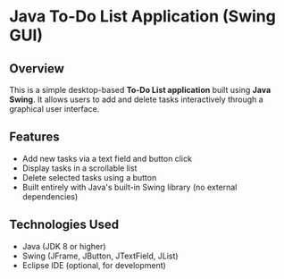 # Java To-Do List Application (Swing GUI)

## Overview

This is a simple desktop-based **To-Do List application** built using **Java Swing**. It allows users to add and delete tasks interactively through a graphical user interface.

## Features

- Add new tasks via a text field and button click
- Display tasks in a scrollable list
- Delete selected tasks using a button
- Built entirely with Java's built-in Swing library (no external dependencies)

## Technologies Used

- Java (JDK 8 or higher)
- Swing (JFrame, JButton, JTextField, JList)
- Eclipse IDE (optional, for development)
